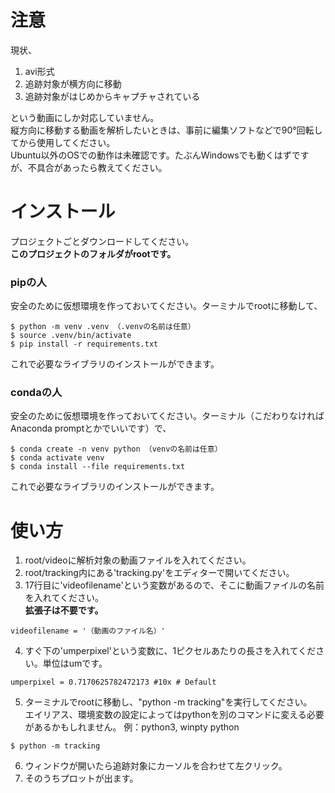 # 注意
現状、
1. avi形式
1. 追跡対象が横方向に移動
1. 追跡対象がはじめからキャプチャされている

という動画にしか対応していません。  
縦方向に移動する動画を解析したいときは、事前に編集ソフトなどで90°回転してから使用してください。  
Ubuntu以外のOSでの動作は未確認です。たぶんWindowsでも動くはずですが、不具合があったら教えてください。


# インストール
プロジェクトごとダウンロードしてください。  
**このプロジェクトのフォルダがrootです。**
### pipの人  
安全のために仮想環境を作っておいてください。ターミナルでrootに移動して、
```
$ python -m venv .venv （.venvの名前は任意）
$ source .venv/bin/activate
$ pip install -r requirements.txt
```
これで必要なライブラリのインストールができます。

### condaの人
安全のために仮想環境を作っておいてください。ターミナル（こだわりなければAnaconda promptとかでいいです）で、
```
$ conda create -n venv python （venvの名前は任意）
$ conda activate venv
$ conda install --file requirements.txt
```
これで必要なライブラリのインストールができます。


# 使い方
1. root/videoに解析対象の動画ファイルを入れてください。
1. root/tracking内にある'tracking.py'をエディターで開いてください。
1. 17行目に'videofilename'という変数があるので、そこに動画ファイルの名前を入れてください。  
**拡張子は不要です。**
```
videofilename = '（動画のファイル名）'
```
4. すぐ下の'umperpixel'という変数に、1ピクセルあたりの長さを入れてください。単位はumです。
```
umperpixel = 0.7170625782472173 #10x # Default
```
5. ターミナルでrootに移動し、"python -m tracking"を実行してください。  
エイリアス、環境変数の設定によってはpythonを別のコマンドに変える必要があるかもしれません。 
例：python3, winpty python  
```
$ python -m tracking
```
6. ウィンドウが開いたら追跡対象にカーソルを合わせて左クリック。
7. そのうちプロットが出ます。
